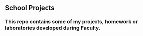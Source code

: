 
## School Projects ##

### This repo contains some of my projects, homework or laboratories developed during Faculty. ###
